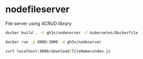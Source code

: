 # nodefileserver
File server using 4CRUD library

```sh
docker build . -t gh3s/nodeserver -f kubernetes/Dockerfile
```
```sh
docker run -p 8080:3000 -d gh3s/nodeserver
```
```sh
curl localhost:8080/download?fileName=index.js
```

